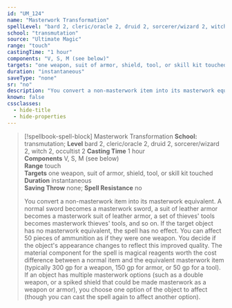 ```yaml
---
id: "UM_124"
name: "Masterwork Transformation"
spellLevel: "bard 2, cleric/oracle 2, druid 2, sorcerer/wizard 2, witch 2, occultist 2"
school: "transmutation"
source: "Ultimate Magic"
range: "touch"
castingTime: "1 hour"
components: "V, S, M (see below)"
targets: "one weapon, suit of armor, shield, tool, or skill kit touched"
duration: "instantaneous"
saveType: "none"
sr: "no"
description: "You convert a non-masterwork item into its masterwork equivalent. A normal sword becomes a masterwork sword, a suit of leather armor becomes a masterwork suit of leather armor, a set of thieves' tools becomes masterwork thieves' tools, and so on. If the target object has no masterwork equivalent, the spell has no effect. You can affect 50 pieces of ammunition as if they were one weapon. You decide if the object's appearance changes to reflect this improved quality.  The material component for the spell is magical reagents worth the cost difference between a normal item and the equivalent masterwork item (typically 300 gp for a weapon, 150 gp for armor, or 50 gp for a tool). If an object has multiple masterwork options (such as a double weapon, or a spiked shield that could be made masterwork as a weapon or armor), you choose one option of the object to affect (though you can cast the spell again to affect another option)."
known: false
cssclasses:
  - hide-title
  - hide-properties
---
```


> [!spellbook-spell-block] Masterwork Transformation
> **School:** transmutation; **Level** bard 2, cleric/oracle 2, druid 2, sorcerer/wizard 2, witch 2, occultist 2
> **Casting Time** 1 hour  
> **Components** V, S, M (see below)  
> **Range** touch  
> **Targets** one weapon, suit of armor, shield, tool, or skill kit touched  
> **Duration** instantaneous  
> **Saving Throw** none; **Spell Resistance** no
> 
> You convert a non-masterwork item into its masterwork equivalent. A normal sword becomes a masterwork sword, a suit of leather armor becomes a masterwork suit of leather armor, a set of thieves' tools becomes masterwork thieves' tools, and so on. If the target object has no masterwork equivalent, the spell has no effect. You can affect 50 pieces of ammunition as if they were one weapon. You decide if the object's appearance changes to reflect this improved quality.  The material component for the spell is magical reagents worth the cost difference between a normal item and the equivalent masterwork item (typically 300 gp for a weapon, 150 gp for armor, or 50 gp for a tool). If an object has multiple masterwork options (such as a double weapon, or a spiked shield that could be made masterwork as a weapon or armor), you choose one option of the object to affect (though you can cast the spell again to affect another option).